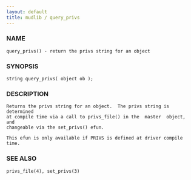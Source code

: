 ```yaml
---
layout: default
title: mudlib / query_privs
---
```


### NAME

    query_privs() - return the privs string for an object

### SYNOPSIS

    string query_privs( object ob );

### DESCRIPTION

    Returns the privs string for an object.  The privs string is determined
    at compile time via a call to privs_file() in the  master  object,  and
    changeable via the set_privs() efun.

    This efun is only available if PRIVS is defined at driver compile time.

### SEE ALSO

    privs_file(4), set_privs(3)

